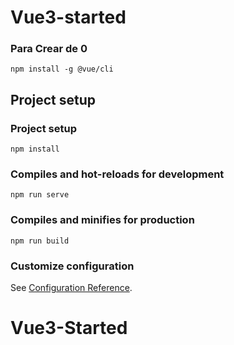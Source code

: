 # Vue3-started

### Para Crear de 0
```
npm install -g @vue/cli
```
## Project setup
### Project setup

```
npm install
```

### Compiles and hot-reloads for development

```
npm run serve
```

### Compiles and minifies for production

```
npm run build
```

### Customize configuration

See [Configuration Reference](https://cli.vuejs.org/config/).

# Vue3-Started
